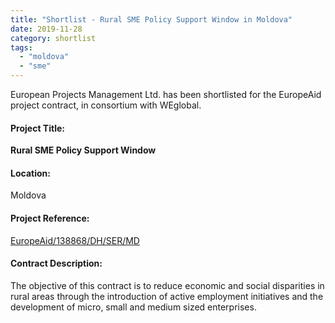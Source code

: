 ```yaml
---
title: "Shortlist - Rural SME Policy Support Window in Moldova"
date: 2019-11-28
category: shortlist
tags: 
  - "moldova"
  - "sme"
---
```


European Projects Management Ltd. has been shortlisted for the EuropeAid project contract, in consortium with WEglobal.

#### Project Title:

**Rural SME Policy Support Window**

#### Location:

Moldova

#### Project Reference:

[EuropeAid/138868/DH/SER/MD](https://webgate.ec.europa.eu/europeaid/online-services/index.cfm?do=publi.welcome&nbPubliList=15&orderby=upd&orderbyad=Desc&searchtype=RS&aofr=138868)

#### **Contract Description:**

The objective of this contract is to reduce economic and social disparities in rural areas through the introduction of active employment initiatives and the development of micro, small and medium sized enterprises.
